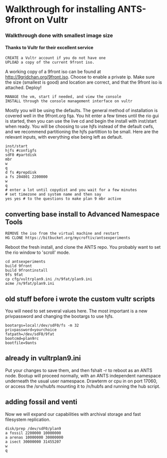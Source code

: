 # Walkthrough for installing ANTS-9front on Vultr
### Walkthrough done with smallest image size
#### Thanks to Vultr for their excellent service

	CREATE a Vultr account if you do not have one
	UPLOAD a copy of the current 9front iso. 

A working copy of a 9front iso can be found at http://9gridchan.org/9front.iso. Choose to enable a private ip. Make sure the size (smallest is good) and location are correct, and that the 9front iso is attached. Deploy!

	MANAGE the vm, start if needed, and view the console
	INSTALL through the console management interface on vultr

Mostly you will be using the defaults. The general method of installation is covered well in the 9front.org fqa. You hit enter a few times until the rio gui is started, then you can use the live cd and begin the install with inst/start when ready. You will be choosing to use hjfs instead of the default cwfs, and we recommend partitioning the hjfs partittion to be small. Here are the relevant inputs, with everything else being left as default.

	inst/start
	hjfs #configfs
	sdF0 #partdisk
	mbr
	w
	q
	d fs #prepdisk
	a fs 204801 2200000
	w
	q
	# enter a lot until copydist and you wait for a few minutes
	# set timezone and system name and then say
	yes yes # to the questions to make plan 9 mbr active

## converting base install to Advanced Namespace Tools ##

	REMOVE the iso from the virtual machine and restart
	HG CLONE https://bitbucket.org/mycroftiv/antsexperiments

Reboot the fresh install, and clone the ANTS repo. You probably want to set the rio window to 'scroll' mode. 

	cd antsexperiments
	build 9front
	build 9frontinstall
	9fs 9fat
	cp cfg/vultrplan9.ini /n/9fat/plan9.ini
	acme /n/9fat/plan9.ini

## old stuff before i wrote the custom vultr scripts
You will need to set several values here. The most important is a new privpassword and changing the bootargs to use hjfs.

	bootargs=local!/dev/sdF0/fs -m 32
	privpassword=yourchoice
	fatpath=/dev/sdF0/9fat
	bootcmd=plan9rc
	bootfile=9ants
## already in vultrplan9.ini

Put your changes to save them, and then fshalt -r to reboot as an ANTS node. Bootup will proceed normally, with an ANTS independent namespace underneath the usual user namespace. Drawterm or cpu in on port 17060, or access the /srv/hubfs mounting it to /n/hubfs and running the hub script.

## adding fossil and venti ##

Now we will expand our capabilities with archival storage and fast filesystem replication. 

	disk/prep /dev/sdF0/plan9
	a fossil 2200000 10000000
	a arenas 10000000 30000000
	a isect 30000000 31455207
	w
	q

